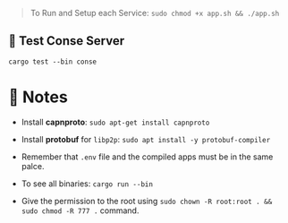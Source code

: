 

> To Run and Setup each Service: ```sudo chmod +x app.sh && ./app.sh```


## 🧪 Test Conse Server

```cargo test --bin conse```

# 📇 Notes

* Install **capnproto**: ```sudo apt-get install capnproto```

* Install **protobuf** for `libp2p`: ```sudo apt install -y protobuf-compiler```

* Remember that `.env` file and the compiled apps must be in the same palce. 

* To see all binaries: ```cargo run --bin```

* Give the permission to the root using ```sudo chown -R root:root . && sudo chmod -R 777 .``` command.